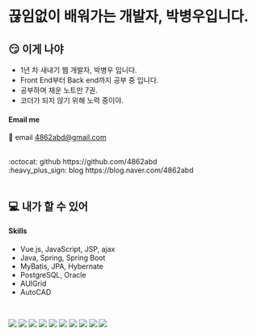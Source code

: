 # 끊임없이 배워가는 개발자, 박병우입니다.

## :smirk: 이게 나야
- 1년 차 새내기 웹 개발자, 박병우 입니다.
- Front End부터 Back end까지 공부 중 입니다.
- 공부하며 채운 노트만 7권.
- 코더가 되지 않기 위해 노력 중이야.


#### Email me
:email: email
4862abd@gmail.com

<br>
:octocat: github
https://github.com/4862abd

<br>
:heavy_plus_sign: blog
https://blog.naver.com/4862abd

<br>
<br>

## :computer: 내가 할 수 있어
#### Skills
- Vue.js, JavaScript, JSP, ajax
- Java, Spring, Spring Boot
- MyBatis, JPA, Hybernate
- PostgreSQL, Oracle
- AUIGrid
- AutoCAD

<br>

<img src="https://img.shields.io/badge/HTML5-F0F0F0?style=flat-square&logo=HTML5&logoColor=E34F26"/></a>
<img src="https://img.shields.io/badge/CSS3-F0F0F0?style=flat-square&logo=CSS3&logoColor=1572B6"/></a>
<img src="https://img.shields.io/badge/Vue.js-F0F0F0?style=flat-square&logo=Vue.js&logoColor=4FC08D"/></a>
<img src="https://img.shields.io/badge/JavaScript-F0F0F0?style=flat-square&logo=JavaScript&logoColor=lightgrey"/></a>
<img src="https://img.shields.io/badge/Java-F0F0F0?style=flat-square&logo=Java&logoColor=red"/></a>
<img src="https://img.shields.io/badge/Spring-F0F0F0?style=flat-square&logo=Spring&logoColor=6DB33F"/></a>
<img src="https://img.shields.io/badge/SpringBoot-F0F0F0?style=flat-square&logo=SpringBoot&logoColor=6DB33F"/></a>
<img src="https://img.shields.io/badge/Hibernate-F0F0F0?style=flat-square&logo=Hibernate&logoColor=59666C"/></a>
<img src="https://img.shields.io/badge/PostgreSQL-F0F0F0?style=flat-square&logo=PostgreSQL&logoColor=4169E1"/></a>
<img src="https://img.shields.io/badge/Oracle-F0F0F0?style=flat-square&logo=Oracle&logoColor=F80000"/></a>

<!--
**4862abd/4862abd** is a ✨ _special_ ✨ repository because its `README.md` (this file) appears on your GitHub profile.

Here are some ideas to get you started:

- 🔭 I’m currently working on ...
- 🌱 I’m currently learning ...
- 👯 I’m looking to collaborate on ...
- 🤔 I’m looking for help with ...
- 💬 Ask me about ...
- 📫 How to reach me: ...
- 😄 Pronouns: ...
- ⚡ Fun fact: ...
-->
